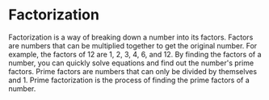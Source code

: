 # Factorization

Factorization is a way of breaking down a number into its factors. Factors are numbers that can be multiplied together to get the original number. For example, the factors of 12 are 1, 2, 3, 4, 6, and 12. By finding the factors of a number, you can quickly solve equations and find out the number's prime factors. Prime factors are numbers that can only be divided by themselves and 1. Prime factorization is the process of finding the prime factors of a number.

